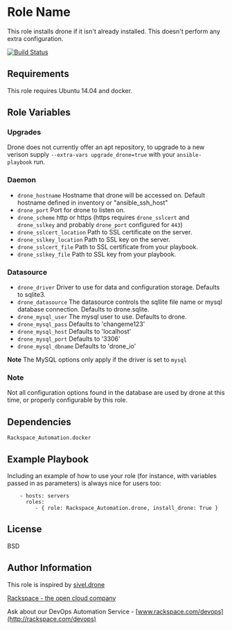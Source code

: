 Role Name
========

This role installs drone if it isn't already installed. This doesn't perform any extra configuration.

[![Build Status](http://drone.onitato.com/github.com/rack-roles/drone/status.svg?branch=master)](http://drone.onitato.com/github.com/rack-roles/drone)

Requirements
------------

This role requires Ubuntu 14.04 and docker.

Role Variables
--------------

### Upgrades

Drone does not currently offer an apt repository, to upgrade to a new verison supply `--extra-vars upgrade_drone=true` with your `ansible-playbook` run.

### Daemon

* `drone_hostname` Hostname that drone will be accessed on. Default hostname defined in inventory or "ansible\_ssh\_host"
* `drone_port` Port for drone to listen on.
* `drone_scheme` http or https (https requires `drone_sslcert` and `drone_sslkey` and probably `drone_port` configured for `443`)
* `drone_sslcert_location` Path to SSL certificate on the server.
* `drone_sslkey_location` Path to SSL key on the server.
* `drone_sslcert_file` Path to SSL certificate from your playbook.
* `drone_sslkey_file` Path to SSL key from your playbook.

### Datasource

* `drone_driver` Driver to use for data and configuration storage. Defaults to sqlite3.
* `drone_datasource` The datasource controls the sqllite file name or mysql database connection. Defaults to drone.sqlite.
* `drone_mysql_user` The mysql user to use. Defaults to drone.
* `drone_mysql_pass` Defaults to 'changeme123'
* `drone_mysql_host` Defaults to 'localhost'
* `drone_mysql_port` Defaults to '3306'
* `drone_mysql_dbname` Defaults to 'drone_io'

**Note** The MySQL options only apply if the driver is set to `mysql`

### Note

Not all configuration options found in the database are used by drone at this time, or properly configurable by this role.

Dependencies
------------

`Rackspace_Automation.docker`

Example Playbook
-------------------------

Including an example of how to use your role (for instance, with variables passed in as parameters) is always nice for users too:

```
    - hosts: servers
      roles:
         - { role: Rackspace_Automation.drone, install_drone: True }
```

License
-------

BSD

Author Information
------------------

This role is inspired by [sivel.drone](https://github.com/sivel/ansible-drone)

[Rackspace - the open cloud company](http://rackspace.com)

Ask about our DevOps Automation Service - [www.rackspace.com/devops](http://rackspace.com/devops)

